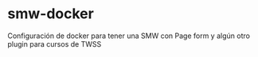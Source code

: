 # smw-docker
Configuración de docker para tener una SMW con Page form y algún otro plugin para cursos de TWSS
